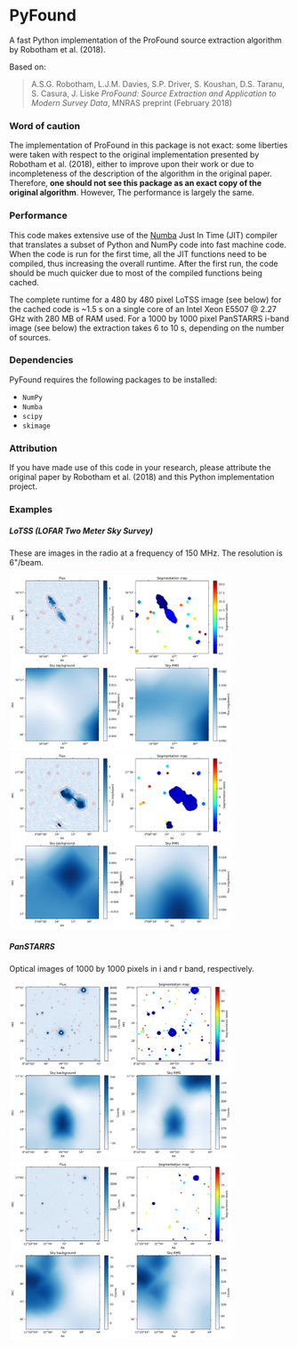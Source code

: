 # PyFound
A fast Python implementation of the ProFound source extraction algorithm by Robotham et al. (2018).

Based on:
> A.S.G. Robotham, L.J.M. Davies, S.P. Driver, S. Koushan, D.S. Taranu, S. Casura, J. Liske *ProFound: Source Extraction and Application to Modern Survey Data*, MNRAS preprint (February 2018)

### Word of caution

The implementation of ProFound in this package is not exact: some liberties were taken with respect to the original implementation presented by Robotham et al. (2018), either to improve upon their work or due to incompleteness of the description of the algorithm in the original paper. Therefore, **one should not see this package as an exact copy of the original algorithm**. However, The performance is largely the same.

### Performance

This code makes extensive use of the [Numba](https://numba.pydata.org/) Just In Time (JIT) compiler that translates a subset of Python and NumPy code into fast machine code. When the code is run for the first time, all the JIT functions need to be compiled, thus increasing the overall runtime. After the first run, the code should be much quicker due to most of the compiled functions being cached.

The complete runtime for a 480 by 480 pixel LoTSS image (see below) for the cached code is ~1.5 s on a single core of an Intel Xeon E5507 @ 2.27 GHz with 280 MB of RAM used. For a 1000 by 1000 pixel PanSTARRS i-band image (see below) the extraction takes 6 to 10 s, depending on the number of sources.

### Dependencies

PyFound requires the following packages to be installed:
- `NumPy`
- `Numba`
- `scipy`
- `skimage`

### Attribution

If you have made use of this code in your research, please attribute the original paper by Robotham et al. (2018) and this Python implementation project.

### Examples

##### LoTSS (LOFAR Two Meter Sky Survey)

These are images in the radio at a frequency of 150 MHz. The resolution is 6"/beam.

<img src="Examples/LoTSS_plots/LoTSS_61_P255+78_ProFound_extraction_grid=200_minf=4_tol=16.png"  width="400" />

<img src="Examples/LoTSS_plots/LoTSS_77_P032+29_ProFound_extraction_grid=200_minf=4_tol=16.png"  width="400" />

##### PanSTARRS

Optical images of 1000 by 1000 pixels in i and r band, respectively.

<img src="Examples/PanSTARRS_plots/PanSTARRS_ra=2.401_dec=37.551_s=2880_i_ProFound_extraction_grid=200_minf=4_tol=16.png"  width="400" />

<img src="Examples/PanSTARRS_plots/PanSTARRS_ra=173.173_dec=17.104_s=2880_r_ProFound_extraction_grid=200_minf=4_tol=16.png"  width="400" />
